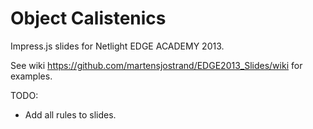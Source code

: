 Object Calistenics
====================

Impress.js slides for Netlight EDGE ACADEMY 2013.

See wiki https://github.com/martensjostrand/EDGE2013_Slides/wiki for examples.

TODO:
* Add all rules to slides.

